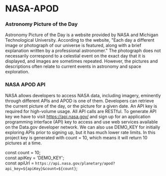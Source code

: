 # NASA-APOD

### Astronomy Picture of the Day
Astronomy Picture of the Day is a website provided by NASA and Michigan Technological University. According to the website, "Each day a different image or photograph of our universe is featured, along with a brief explanation written by a professional astronomer." The photograph does not necessarily correspond to a celestial event on the exact day that it is displayed, and images are sometimes repeated. However, the pictures and descriptions often relate to current events in astronomy and space exploration.

### NASA APOD API
NASA allows developers to access NASA data, including imagery, eminently through different APIs and APOD is one of them. Developers can retrieve the current picture of the day, or the picture for a given date. An API key is required for high-volume usage. All API calls are RESTful. To generate API key we have to visit https://api.nasa.gov/ and sign up for an application programming interface (API) key to access and use web services available on the Data.gov developer network. We can also use DEMO_KEY for initially exploring APIs prior to signing up, but it has much lower rate limits. In this project key is generated with  count = 10, which means it will return 10 pictures at a time.

   const count = 10; </br>
   const apiKey = 'DEMO_KEY'; </br>
   const apiUrl = `https://api.nasa.gov/planetary/apod?api_key=${apiKey}&count=${count}`; </br>
 
